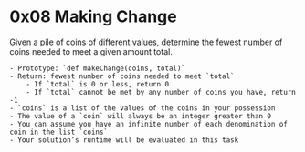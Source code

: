 # 0x08 Making Change

Given a pile of coins of different values, determine the fewest number of coins needed to meet a given amount total.

    - Prototype: `def makeChange(coins, total)`
    - Return: fewest number of coins needed to meet `total`
        - If `total` is 0 or less, return 0
        - If `total` cannot be met by any number of coins you have, return -1
    - `coins` is a list of the values of the coins in your possession
    - The value of a `coin` will always be an integer greater than 0
    - You can assume you have an infinite number of each denomination of coin in the list `coins`
    - Your solution’s runtime will be evaluated in this task